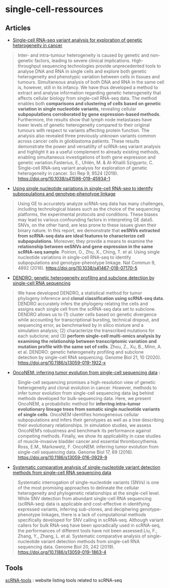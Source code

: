 # single-cell-ressources

## Articles

- [Single-cell RNA-seq variant analysis for exploration of genetic heterogeneity in cancer](https://www.nature.com/articles/s41598-019-45934-1#Sec9)

> Inter- and intra-tumour heterogeneity is caused by genetic and non-genetic factors, leading to severe clinical implications. High-throughput sequencing technologies provide unprecedented tools to analyse DNA and RNA in single cells and explore both genetic heterogeneity and phenotypic variation between cells in tissues and tumours. Simultaneous analysis of both DNA and RNA in the same cell is, however, still in its infancy. We have thus developed a method to extract and analyse information regarding genetic heterogeneity that affects cellular biology from single-cell RNA-seq data. The method enables both **comparisons and clustering of cells based on genetic variation in single nucleotide variants**, revealing cellular **subpopulations corroborated by gene expression-based methods**. Furthermore, the results show that lymph node metastases have lower levels of genetic heterogeneity compared to their original tumours with respect to variants affecting protein function. The analysis also revealed three previously unknown variants common across cancer cells in glioblastoma patients. These results demonstrate the power and versatility of scRNA-seq variant analysis and highlight it as a useful complement to already existing methods, enabling simultaneous investigations of both gene expression and genetic variation.Fasterius, E., Uhlén, M. & Al-Khalili Szigyarto, C. Single-cell RNA-seq variant analysis for exploration of genetic heterogeneity in cancer. Sci Rep 9, 9524 (2019). https://doi.org/10.1038/s41598-019-45934-1

- [Using single nucleotide variations in single-cell RNA-seq to identify subpopulations and genotype-phenotype linkage](https://www.nature.com/articles/s41467-018-07170-5)

> Using GE to accurately analyze scRNA-seq data has many challenges, including technological biases such as the choice of the sequencing platforms, the experimental protocols and conditions. These biases may lead to various confounding factors in interpreting GE data5. SNVs, on the other hand, are less prone to these issues given their binary nature. In this report, we demonstrate that **eeSNVs extracted from scRNA-seq data are ideal features to characterize cell subpopulations**. Moreover, they provide a means to examine the **relationship between eeSNVs and gene expression in the same scRNA-seq sample**. Poirion, O., Zhu, X., Ching, T. et al. Using single nucleotide variations in single-cell RNA-seq to identify subpopulations and genotype-phenotype linkage. Nat Commun 9, 4892 (2018). https://doi.org/10.1038/s41467-018-07170-5

- [DENDRO: genetic heterogeneity profiling and subclone detection by single-cell RNA sequencing](https://genomebiology.biomedcentral.com/articles/10.1186/s13059-019-1922-x)

> We have developed DENDRO, a statistical method for tumor phylogeny inference and **clonal classification using scRNA-seq data**. DENDRO accurately infers the phylogeny relating the cells and assigns each single cell from the scRNA-seq data set to subclone. DENDRO allows us to (1) cluster cells based on genetic divergence while accounting for transcriptional bursting, technical dropout, and sequencing error, as benchmarked by in silico mixture and a simulation analysis; (2) characterize the transcribed mutations for each subclone; and (3) **perform single-cell multi-omics analysis by examining the relationship between transcriptomic variation and mutation profile with the same set of cells**. Zhou, Z., Xu, B., Minn, A. et al. DENDRO: genetic heterogeneity profiling and subclone detection by single-cell RNA sequencing. Genome Biol 21, 10 (2020). https://doi.org/10.1186/s13059-019-1922-x

- [OncoNEM: inferring tumor evolution from single-cell sequencing data](https://genomebiology.biomedcentral.com/articles/10.1186/s13059-016-0929-9#Sec18) : 

> Single-cell sequencing promises a high-resolution view of genetic heterogeneity and clonal evolution in cancer. However, methods to infer tumor evolution from single-cell sequencing data lag behind methods developed for bulk-sequencing data. Here, we present OncoNEM, a probabilistic method for **inferring intra-tumor evolutionary lineage trees from somatic single nucleotide variants of single cells**. OncoNEM identifies homogeneous cellular subpopulations and infers their genotypes as well as a tree describing their evolutionary relationships. In simulation studies, we assess OncoNEM’s robustness and benchmark its performance against competing methods. Finally, we show its applicability in case studies of muscle-invasive bladder cancer and essential thrombocythemia. Ross, E.M., Markowetz, F. OncoNEM: inferring tumor evolution from single-cell sequencing data. Genome Biol 17, 69 (2016). https://doi.org/10.1186/s13059-016-0929-9

- [Systematic comparative analysis of single-nucleotide variant detection methods from single-cell RNA sequencing data](https://genomebiology.biomedcentral.com/articles/10.1186/s13059-019-1863-4)

> Systematic interrogation of single-nucleotide variants (SNVs) is one of the most promising approaches to delineate the cellular heterogeneity and phylogenetic relationships at the single-cell level. While SNV detection from abundant single-cell RNA sequencing (scRNA-seq) data is applicable and cost-effective in identifying expressed variants, inferring sub-clones, and deciphering genotype-phenotype linkages, there is a lack of computational methods specifically developed for SNV calling in scRNA-seq. Although variant callers for bulk RNA-seq have been sporadically used in scRNA-seq, the performances of different tools have not been assessed.Liu, F., Zhang, Y., Zhang, L. et al. Systematic comparative analysis of single-nucleotide variant detection methods from single-cell RNA sequencing data. Genome Biol 20, 242 (2019). https://doi.org/10.1186/s13059-019-1863-4

## Tools

[scRNA-tools](https://www.scrna-tools.org/) : website listing tools related to scRNA-seq
